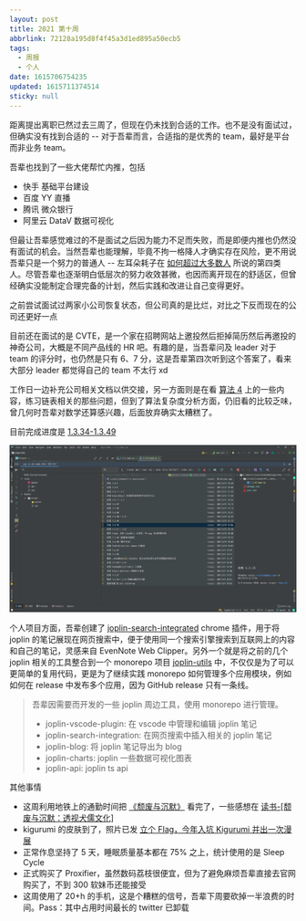 ```yaml
---
layout: post
title: 2021 第十周
abbrlink: 72128a195d8f4f45a3d1ed895a50ecb5
tags:
  - 周报
  - 个人
date: 1615706754235
updated: 1615711374514
sticky: null
---
```


距离提出离职已然过去三周了，但现在仍未找到合适的工作。也不是没有面试过，但确实没有找到合适的 -- 对于吾辈而言，合适指的是优秀的 team，最好是平台而非业务 team。

吾辈也找到了一些大佬帮忙内推，包括

- 快手 基础平台建设
- 百度 YY 直播
- 腾讯 微众银行
- 阿里云 DataV 数据可视化

但最让吾辈感觉难过的不是面试之后因为能力不足而失败，而是即便内推也仍然没有面试的机会。当然吾辈也能理解，毕竟不拘一格降人才确实存在风险，更不用说吾辈只是一个努力的普通人 -- 左耳朵耗子在 [如何超过大多数人](https://coolshell.cn/articles/19464.html) 所说的第四类人。尽管吾辈也逐渐明白低层次的努力收效甚微，也因而离开现在的舒适区，但曾经确实没能制定合理完备的计划，然后实践和改进让自己变得更好。

之前尝试面试过两家小公司恢复状态，但公司真的是比烂，对比之下反而现在的公司还更好一点

目前还在面试的是 CVTE，是一个家在招聘网站上邀投然后拒掉简历然后再邀投的神奇公司，大概是不同产品线的 HR 吧。有趣的是，当吾辈问及 leader 对于 team 的评分时，也仍然是只有 6、7 分，这是吾辈第四次听到这个答案了，看来大部分 leader 都觉得自己的 team 不太行 xd

工作日一边补充公司相关文档以供交接，另一方面则是在看 [算法 4](https://book.douban.com/subject/19952400/) 上的一些内容，练习链表相关的那些问题，但到了算法复杂度分析方面，仍旧看的比较乏味，曾几何时吾辈对数学还算感兴趣，后面放弃确实太糟糕了。

目前完成进度是 [1.3.34-1.3.49](https://github.com/rxliuli/algorithm/pulse)

![1615709481022](/resource/8c59e5f2be54498cb7953eed337338b5.png)

个人项目方面，吾辈创建了 [joplin-search-integrated](https://github.com/rxliuli/joplin-search-intergration) chrome 插件，用于将 joplin 的笔记展现在网页搜索中，便于使用同一个搜索引擎搜索到互联网上的内容和自己的笔记，灵感来自 EvenNote Web Clipper。另外一个就是将之前的几个 joplin 相关的工具整合到一个 monorepo 项目 [joplin-utils](https://github.com/rxliuli/joplin-utils) 中，不仅仅是为了可以更简单的复用代码，更是为了继续实践 monorepo 如何管理多个应用模块，例如如何在 release 中发布多个应用，因为 GitHub release 只有一条线。

> 吾辈因需要而开发的一些 joplin 周边工具，使用 monorepo 进行管理。
>
> - joplin-vscode-plugin: 在 vscode 中管理和编辑 joplin 笔记
> - joplin-search-integration: 在网页搜索中插入相关的 joplin 笔记
> - joplin-blog: 将 joplin 笔记导出为 blog
> - joplin-charts: joplin 一些数据可视化图表
> - joplin-api: joplin ts api

其他事情

- 这周利用地铁上的通勤时间把 [《颓废与沉默》](https://book.douban.com/subject/26575643/) 看完了，一些感想在 [读书-\[颓废与沉默：透视犬儒文化\]](/p/77c1a4a91a354db8abdf747f74a8b300)
- kigurumi 的皮肤到了，照片已发 [立个 Flag，今年入坑 Kigurumi 并出一次漫展](/p/9eb819d95b5143c7844cacb6d6650c59)
- 正常作息坚持了 5 天，睡眠质量基本都在 75% 之上，统计使用的是 Sleep Cycle
- 正式购买了 Proxifier，虽然数码荔枝很便宜，但为了避免麻烦吾辈直接去官网购买了，不到 300 软妹币还能接受
- 这周使用了 20+h 的手机，这是个糟糕的信号，吾辈下周要砍掉一半浪费的时间。Pass：其中占用时间最长的 twitter 已卸载
